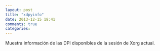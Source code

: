 ```yaml
---
layout: post
title: "xdpyinfo"
date: 2013-12-15 18:41
comments: true
categories: 
---
```

Muestra información de las DPI disponibles de la sesión de Xorg actual.

